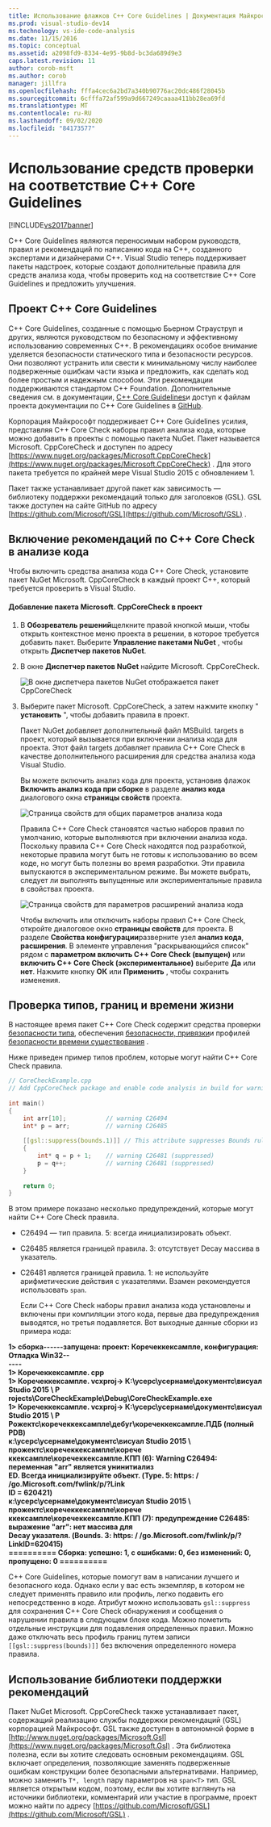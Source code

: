 ```yaml
---
title: Использование флажков C++ Core Guidelines | Документация Майкрософт
ms.prod: visual-studio-dev14
ms.technology: vs-ide-code-analysis
ms.date: 11/15/2016
ms.topic: conceptual
ms.assetid: a2098fd9-8334-4e95-9b8d-bc3da689d9e3
caps.latest.revision: 11
author: corob-msft
ms.author: corob
manager: jillfra
ms.openlocfilehash: fffa4cec6a2bd7a340b90776ac20dc486f28045b
ms.sourcegitcommit: 6cfffa72af599a9d667249caaaa411bb28ea69fd
ms.translationtype: MT
ms.contentlocale: ru-RU
ms.lasthandoff: 09/02/2020
ms.locfileid: "84173577"
---
```

# <a name="using-the-c-core-guidelines-checkers"></a>Использование средств проверки на соответствие C++ Core Guidelines
[!INCLUDE[vs2017banner](../includes/vs2017banner.md)]

C++ Core Guidelines являются переносимым набором руководств, правил и рекомендаций по написанию кода на C++, созданного экспертами и дизайнерами C++.  Visual Studio теперь поддерживает пакеты надстроек, которые создают дополнительные правила для средств анализа кода, чтобы проверить код на соответствие C++ Core Guidelines и предложить улучшения.  
  
## <a name="the-c-core-guidelines-project"></a>Проект C++ Core Guidelines  
 C++ Core Guidelines, созданные с помощью Бьерном Страуструп и других, являются руководством по безопасному и эффективному использованию современных C++. В рекомендациях особое внимание уделяется безопасности статического типа и безопасности ресурсов. Они позволяют устранить или свести к минимальному числу наиболее подверженные ошибкам части языка и предложить, как сделать код более простым и надежным способом. Эти рекомендации поддерживаются стандартом C++ Foundation. Дополнительные сведения см. в документации, [C++ Core Guidelines](http://isocpp.github.io/CppCoreGuidelines/CppCoreGuidelines)и доступ к файлам проекта документации по C++ Core Guidelines в [GitHub](https://github.com/isocpp/CppCoreGuidelines).  
  
 Корпорация Майкрософт поддерживает C++ Core Guidelines усилия, представляя C++ Core Check наборы правил анализа кода, которые можно добавить в проекты с помощью пакета NuGet. Пакет называется Microsoft. CppCoreCheck и доступен по адресу [https://www.nuget.org/packages/Microsoft.CppCoreCheck](https://www.nuget.org/packages/Microsoft.CppCoreCheck) . Для этого пакета требуется по крайней мере Visual Studio 2015 с обновлением 1.  
  
 Пакет также устанавливает другой пакет как зависимость — библиотеку поддержки рекомендаций только для заголовков (GSL). GSL также доступен на сайте GitHub по адресу [https://github.com/Microsoft/GSL](https://github.com/Microsoft/GSL) .  
  
## <a name="enable-the-c-core-check-guidelines-in-code-analysis"></a>Включение рекомендаций по C++ Core Check в анализе кода  
 Чтобы включить средства анализа кода C++ Core Check, установите пакет NuGet Microsoft. CppCoreCheck в каждый проект C++, который требуется проверить в Visual Studio.  
  
#### <a name="to-add-the-microsoftcppcorecheck-package-to-your-project"></a>Добавление пакета Microsoft. CppCoreCheck в проект  
  
1. В **Обозреватель решений**щелкните правой кнопкой мыши, чтобы открыть контекстное меню проекта в решении, в которое требуется добавить пакет. Выберите **Управление пакетами NuGet** , чтобы открыть **Диспетчер пакетов NuGet**.  
  
2. В окне **Диспетчер пакетов NuGet** найдите Microsoft. CppCoreCheck.  
  
    ![В окне диспетчера пакетов NuGet отображается пакет CppCoreCheck](../code-quality/media/cppcorecheck-nuget-window.PNG "CPPCoreCheck_Nuget_Window")  
  
3. Выберите пакет Microsoft. CppCoreCheck, а затем нажмите кнопку " **установить** ", чтобы добавить правила в проект.  
  
   Пакет NuGet добавляет дополнительный файл MSBuild. targets в проект, который вызывается при включении анализа кода для проекта. Этот файл targets добавляет правила C++ Core Check в качестве дополнительного расширения для средства анализа кода Visual Studio.  
  
   Вы можете включить анализ кода для проекта, установив флажок **Включить анализ кода при сборке** в разделе **анализ кода** диалогового окна **страницы свойств** проекта.  
  
   ![Страница свойств для общих параметров анализа кода](../code-quality/media/cppcorecheck-codeanalysis-general.png "CPPCoreCheck_CodeAnalysis_General")  
  
   Правила C++ Core Check становятся частью наборов правил по умолчанию, которые выполняются при включении анализа кода. Поскольку правила C++ Core Check находятся под разработкой, некоторые правила могут быть не готовы к использованию во всем коде, но могут быть полезны во время разработки. Эти правила выпускаются в экспериментальном режиме. Вы можете выбрать, следует ли выполнять выпущенные или экспериментальные правила в свойствах проекта.  
  
   ![Страница свойств для параметров расширений анализа кода](../code-quality/media/cppcorecheck-codeanalysis-extensions.png "CPPCoreCheck_CodeAnalysis_Extensions")  
  
   Чтобы включить или отключить наборы правил C++ Core Check, откройте диалоговое окно **страницы свойств** для проекта. В разделе **Свойства конфигурации**разверните узел  **анализ кода**, **расширения**. В элементе управления "раскрывающийся список" рядом с **параметром включить C++ Core Check (выпущен)** или **включить C++ Core Check (экспериментальное)** выберите **Да** или **нет**. Нажмите кнопку **ОК** или **Применить** , чтобы сохранить изменения.  
  
## <a name="check-types-bounds-and-lifetimes"></a>Проверка типов, границ и времени жизни  
 В настоящее время пакет C++ Core Check содержит средства проверки [безопасности типа](http://isocpp.github.io/CppCoreGuidelines/CppCoreGuidelines#SS-type), обеспечения [безопасности, привязки](http://isocpp.github.io/CppCoreGuidelines/CppCoreGuidelines#SS-bounds)и профилей [безопасности времени существования](http://isocpp.github.io/CppCoreGuidelines/CppCoreGuidelines#SS-lifetime) .  
  
 Ниже приведен пример типов проблем, которые могут найти C++ Core Check правила.  
  
```cpp  
// CoreCheckExample.cpp  
// Add CppCoreCheck package and enable code analysis in build for warnings.  
  
int main()  
{  
    int arr[10];           // warning C26494  
    int* p = arr;          // warning C26485  
  
    [[gsl::suppress(bounds.1)]] // This attribute suppresses Bounds rule #1  
    {  
        int* q = p + 1;    // warning C26481 (suppressed)  
        p = q++;           // warning C26481 (suppressed)  
    }  
  
    return 0;  
}  
```  
  
 В этом примере показано несколько предупреждений, которые могут найти C++ Core Check правила.  
  
- C26494 — тип правила. 5: всегда инициализировать объект.  
  
- C26485 является границей правила. 3: отсутствует Decay массива в указатель.  
  
- C26481 является границей правила. 1: не используйте арифметические действия с указателями. Взамен рекомендуется использовать `span`.  
  
  Если C++ Core Check наборы правил анализа кода установлены и включены при компиляции этого кода, первые два предупреждения выводятся, но третья подавляется. Вот выходные данные сборки из примера кода:  
  
**1> сборка------запущена: проект: Коречеккексампле, конфигурация: Отладка Win32--**  
**----**  
**1> Коречеккексампле. cpp**  
**1> Коречеккексампле. vcxproj-> К:\усерс\усернаме\документс\висуал Studio 2015 \ P**  
**rojects\CoreCheckExample\Debug\CoreCheckExample.exe**  
**1> Коречеккексампле. vcxproj-> К:\усерс\усернаме\документс\висуал Studio 2015 \ P**  
**Рожектс\коречеккексампле\дебуг\коречеккексампле.ПДБ (полный PDB)**  
**к:\усерс\усернаме\документс\висуал Studio 2015 \ прожектс\коречеккексампле\корече**  
**ккексампле\коречеккексампле.КПП (6): Warning C26494: переменная "arr" является унинитиализ**  
**ED. Всегда инициализируйте объект. (Type. 5: https: \/ /go.Microsoft.com/fwlink/p/?Link**  
**ID = 620421)**  
**к:\усерс\усернаме\документс\висуал Studio 2015 \ прожектс\коречеккексампле\корече**  
**ккексампле\коречеккексампле.КПП (7): предупреждение C26485: выражение "arr": нет массива для**  
**Decay указателя. (Bounds. 3: https: \/ /go.Microsoft.com/fwlink/p/?LinkID=620415)**  
**========== Сборка: успешно: 1, с ошибками: 0, без изменений: 0, пропущено: 0 ==========** 

C++ Core Guidelines, которые помогут вам в написании лучшего и безопасного кода. Однако если у вас есть экземпляр, в котором не следует применять правило или профиль, легко подавить его непосредственно в коде. Атрибут можно использовать `gsl::suppress` для сохранения C++ Core Check обнаружения и сообщения о нарушении правила в следующем блоке кода. Можно пометить отдельные инструкции для подавления определенных правил. Можно даже отключать весь профиль границ путем записи `[[gsl::suppress(bounds)]]` без включения определенного номера правила.  
  
## <a name="use-the-guideline-support-library"></a>Использование библиотеки поддержки рекомендаций  
 Пакет NuGet Microsoft. CppCoreCheck также устанавливает пакет, содержащий реализацию службы поддержки рекомендаций (GSL) корпорацией Майкрософт. GSL также доступен в автономной форме в [http://www.nuget.org/packages/Microsoft.Gsl](https://www.nuget.org/packages/Microsoft.Gsl) . Эта библиотека полезна, если вы хотите следовать основным рекомендациям. GSL включает определения, позволяющие заменять подверженные ошибкам конструкции более безопасными альтернативами. Например, можно заменить `T*, length` пару параметров на `span<T>` тип. GSL является открытым кодом, поэтому, если вы хотите взглянуть на источники библиотеки, комментарий или участие в программе, проект можно найти по адресу [https://github.com/Microsoft/GSL](https://github.com/Microsoft/GSL) .
